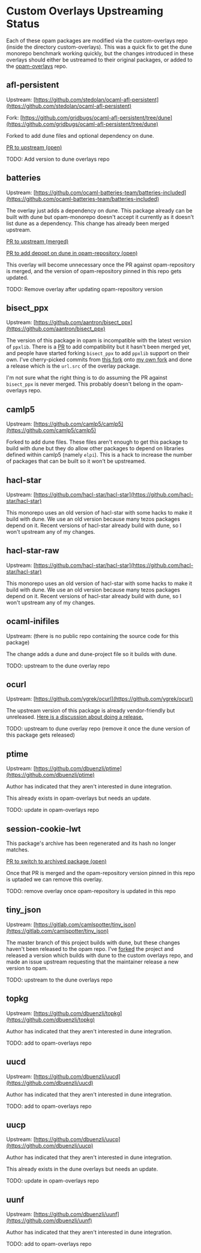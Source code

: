 # Custom Overlays Upstreaming Status

Each of these opam packages are modified via the custom-overlays repo (inside
the directory custom-overlays). This was a quick fix to get the dune monorepo
benchmark working quickly, but the changes introduced in these overlays should
either be ustreamed to their original packages, or added to the
[opam-overlays](https://github.com/dune-universe/opam-overlays.git) repo.

## afl-persistent

Upstream: [https://github.com/stedolan/ocaml-afl-persistent](https://github.com/stedolan/ocaml-afl-persistent)

Fork: [https://github.com/gridbugs/ocaml-afl-persistent/tree/dune](https://github.com/gridbugs/ocaml-afl-persistent/tree/dune)

Forked to add dune files and optional dependency on dune.

[PR to upstream (open)](https://github.com/stedolan/ocaml-afl-persistent/pull/11)

TODO: Add version to dune overlays repo

## batteries

Upstream: [https://github.com/ocaml-batteries-team/batteries-included](https://github.com/ocaml-batteries-team/batteries-included)

The overlay just adds a dependency on dune. This package already can be built
with dune but opam-monorepo doesn't accept it currently as it doesn't list dune
as a dependency. This change has already been merged upstream.

[PR to upstream (merged)](https://github.com/ocaml-batteries-team/batteries-included/pull/1104)

[PR to add depopt on dune in
opam-repository (open)](https://github.com/ocaml/opam-repository/pull/23339)

This overlay will become unnecessary once the PR against opam-repository is
merged, and the version of opam-repository pinned in this repo gets updated.

TODO: Remove overlay after updating opam-repository version

## bisect_ppx

Upstream: [https://github.com/aantron/bisect_ppx](https://github.com/aantron/bisect_ppx)

The version of this package in opam is incompatible with the latest version of `ppxlib`. There is a [PR](https://github.com/aantron/bisect_ppx/pull/400)
to add compatibility but it hasn't been merged yet, and people have started
forking `bisect_ppx` to add `ppxlib` support on their own. I've cherry-picked
commits from [this fork](https://github.com/anmonteiro/bisect_ppx/tree/fork)
onto [my own
fork](https://github.com/gridbugs/bisect_ppx/tree/ppxlib-compatibility) and done
a release which is the `url.src` of the overlay package.

I'm not sure what the right thing is to do assuming the PR against `bisect_ppx`
is never merged. This probably doesn't belong in the opam-overlays repo.

## camlp5

Upstream: [https://github.com/camlp5/camlp5](https://github.com/camlp5/camlp5)

Forked to add dune files. These files aren't enough to get this package to build
with dune but they do allow other packages to depend on libraries defined within
camlp5 (namely `elpi`). This is a hack to increase the number of packages that
can be built so it won't be upstreamed.

## hacl-star

Upstream: [https://github.com/hacl-star/hacl-star](https://github.com/hacl-star/hacl-star)

This monorepo uses an old version of hacl-star with some hacks to make it build
with dune. We use an old version because many tezos packages depend on it.
Recent versions of hacl-star already build with dune, so I won't upstream any of
my changes.

## hacl-star-raw

Upstream: [https://github.com/hacl-star/hacl-star](https://github.com/hacl-star/hacl-star)

This monorepo uses an old version of hacl-star with some hacks to make it build
with dune. We use an old version because many tezos packages depend on it.
Recent versions of hacl-star already build with dune, so I won't upstream any of
my changes.

## ocaml-inifiles

Upstream: (there is no public repo containing the source code for this package)

The change adds a dune and dune-project file so it builds with dune.

TODO: upstream to the dune overlay repo


## ocurl

Upstream: [https://github.com/ygrek/ocurl](https://github.com/ygrek/ocurl)

The upstream version of this package is already vendor-friendly but unreleased.
[Here is a discussion about doing a release.](https://github.com/ygrek/ocurl/issues/66)

TODO: upstream to dune overlay repo (remove it once the dune version of this package gets released)

## ptime

Upstream: [https://github.com/dbuenzli/ptime](https://github.com/dbuenzli/ptime)

Author has indicated that they aren't interested in dune integration.

This already exists in opam-overlays but needs an update.

TODO: update in opam-overlays repo

## session-cookie-lwt

This package's archive has been regenerated and its hash no longer matches.

[PR to switch to archived package (open)](https://github.com/ocaml/opam-repository)

Once that PR is merged and the opam-repository version pinned in this repo is
uptaded we can remove this overlay.

TODO: remove overlay once opam-repository is updated in this repo

## tiny_json

Upstream: [https://gitlab.com/camlspotter/tiny_json](https://gitlab.com/camlspotter/tiny_json)

The master branch of this project builds with dune, but these changes haven't
been released to the opam repo. I've
[forked](https://gitlab.com/gridbugs/tiny_json) the project and released a
version which builds with dune to the custom overlays repo, and made an issue
upstream requesting that the maintainer release a new version to opam.

TODO: upstream to the dune overlays repo

## topkg

Upstream: [https://github.com/dbuenzli/topkg](https://github.com/dbuenzli/topkg)

Author has indicated that they aren't interested in dune integration.

TODO: add to opam-overlays repo


## uucd

Upstream: [https://github.com/dbuenzli/uucd](https://github.com/dbuenzli/uucd)

Author has indicated that they aren't interested in dune integration.

TODO: add to opam-overlays repo


## uucp

Upstream: [https://github.com/dbuenzli/uucp](https://github.com/dbuenzli/uucp)

Author has indicated that they aren't interested in dune integration.

This already exists in the dune overlays but needs an update.

TODO: update in opam-overlays repo


## uunf

Upstream: [https://github.com/dbuenzli/uunf](https://github.com/dbuenzli/uunf)

Author has indicated that they aren't interested in dune integration.

TODO: add to opam-overlays repo
